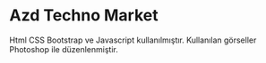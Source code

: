 # Azd Techno Market
 Html CSS Bootstrap ve Javascript kullanılmıştır. Kullanılan görseller Photoshop ile düzenlenmiştir.
